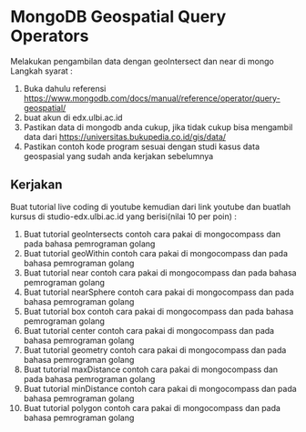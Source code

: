 # MongoDB Geospatial Query Operators

Melakukan pengambilan data dengan geoIntersect dan near di mongo
Langkah syarat :

1. Buka dahulu referensi <https://www.mongodb.com/docs/manual/reference/operator/query-geospatial/>  
2. buat akun di edx.ulbi.ac.id
3. Pastikan data di mongodb anda cukup, jika tidak cukup bisa mengambil data dari <https://universitas.bukupedia.co.id/gis/data/>
4. Pastikan contoh kode program sesuai dengan studi kasus data geospasial yang sudah anda kerjakan sebelumnya

## Kerjakan

Buat tutorial live coding di youtube kemudian dari link youtube dan buatlah kursus di studio-edx.ulbi.ac.id yang berisi(nilai 10 per poin) :

1. Buat tutorial geoIntersects contoh cara pakai di mongocompass dan pada bahasa pemrograman golang
2. Buat tutorial geoWithin contoh cara pakai di mongocompass dan pada bahasa pemrograman golang
3. Buat tutorial near contoh cara pakai di mongocompass dan pada bahasa pemrograman golang
4. Buat tutorial nearSphere contoh cara pakai di mongocompass dan pada bahasa pemrograman golang
5. Buat tutorial box contoh cara pakai di mongocompass dan pada bahasa pemrograman golang
6. Buat tutorial center contoh cara pakai di mongocompass dan pada bahasa pemrograman golang
7. Buat tutorial geometry contoh cara pakai di mongocompass dan pada bahasa pemrograman golang
8. Buat tutorial maxDistance contoh cara pakai di mongocompass dan pada bahasa pemrograman golang
9. Buat tutorial minDistance contoh cara pakai di mongocompass dan pada bahasa pemrograman golang
10. Buat tutorial polygon contoh cara pakai di mongocompass dan pada bahasa pemrograman golang

